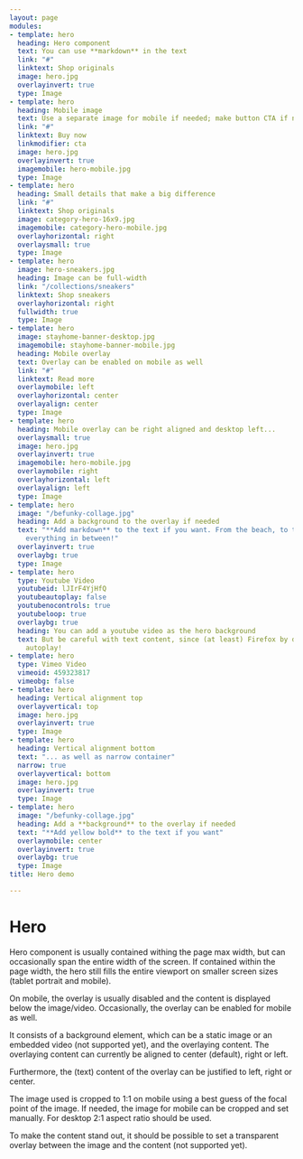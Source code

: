 ```yaml
---
layout: page
modules:
- template: hero
  heading: Hero component
  text: You can use **markdown** in the text
  link: "#"
  linktext: Shop originals
  image: hero.jpg
  overlayinvert: true
  type: Image
- template: hero
  heading: Mobile image
  text: Use a separate image for mobile if needed; make button CTA if needed
  link: "#"
  linktext: Buy now
  linkmodifier: cta
  image: hero.jpg
  overlayinvert: true
  imagemobile: hero-mobile.jpg
  type: Image
- template: hero
  heading: Small details that make a big difference
  link: "#"
  linktext: Shop originals
  image: category-hero-16x9.jpg
  imagemobile: category-hero-mobile.jpg
  overlayhorizontal: right
  overlaysmall: true
  type: Image
- template: hero
  image: hero-sneakers.jpg
  heading: Image can be full-width
  link: "/collections/sneakers"
  linktext: Shop sneakers
  overlayhorizontal: right
  fullwidth: true
  type: Image
- template: hero
  image: stayhome-banner-desktop.jpg
  imagemobile: stayhome-banner-mobile.jpg
  heading: Mobile overlay
  text: Overlay can be enabled on mobile as well
  link: "#"
  linktext: Read more
  overlaymobile: left
  overlayhorizontal: center
  overlayalign: center
  type: Image
- template: hero
  heading: Mobile overlay can be right aligned and desktop left...
  overlaysmall: true
  image: hero.jpg
  overlayinvert: true
  imagemobile: hero-mobile.jpg
  overlaymobile: right
  overlayhorizontal: left
  overlayalign: left
  type: Image
- template: hero
  image: "/befunky-collage.jpg"
  heading: Add a background to the overlay if needed
  text: "**Add markdown** to the text if you want. From the beach, to the snow, and
    everything in between!"
  overlayinvert: true
  overlaybg: true
  type: Image
- template: hero
  type: Youtube Video
  youtubeid: lJIrF4YjHfQ
  youtubeautoplay: false
  youtubenocontrols: true
  youtubeloop: true
  overlaybg: true
  heading: You can add a youtube video as the hero background
  text: But be careful with text content, since (at least) Firefox by default disables
    autoplay!
- template: hero
  type: Vimeo Video
  vimeoid: 459323817
  vimeobg: false
- template: hero
  heading: Vertical alignment top
  overlayvertical: top
  image: hero.jpg
  overlayinvert: true
  type: Image
- template: hero
  heading: Vertical alignment bottom
  text: "... as well as narrow container"
  narrow: true
  overlayvertical: bottom
  image: hero.jpg
  overlayinvert: true
  type: Image
- template: hero
  image: "/befunky-collage.jpg"
  heading: Add a **background** to the overlay if needed
  text: "**Add yellow bold** to the text if you want"
  overlaymobile: center
  overlayinvert: true
  overlaybg: true
  type: Image
title: Hero demo

---
```

# Hero

Hero component is usually contained withing the page max width, but can occasionally span the entire width of the screen. If contained within the page width, the hero still fills the entire viewport on smaller screen sizes (tablet portrait and mobile).

On mobile, the overlay is usually disabled and the content is displayed below the image/video. Occasionally, the overlay can be enabled for mobile as well.

It consists of a background element, which can be a static image or an embedded video (not supported yet), and the overlaying content. The overlaying content can currently be aligned to center (default), right or left.

Furthermore, the (text) content of the overlay can be justified to left, right or center.

The image used is cropped to 1:1 on mobile using a best guess of the focal point of the image. If needed, the image for mobile can be cropped and set manually. For desktop 2:1 aspect ratio should be used.

To make the content stand out, it should be possible to set a transparent overlay between the image and the content (not supported yet).
